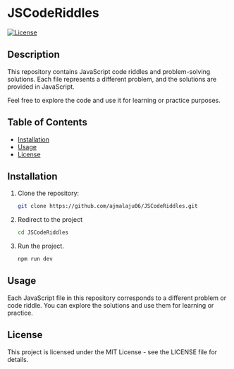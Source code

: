 # JSCodeRiddles

[![License](https://img.shields.io/badge/license-MIT-blue.svg)](https://opensource.org/licenses/MIT)

## Description

This repository contains JavaScript code riddles and problem-solving solutions. Each file represents a different problem, and the solutions are provided in JavaScript.

Feel free to explore the code and use it for learning or practice purposes.

## Table of Contents

- [Installation](#installation)
- [Usage](#usage)
- [License](#license)

## Installation

1. Clone the repository:

   ```bash
   git clone https://github.com/ajmalaju06/JSCodeRiddles.git

   ```

2. Redirect to the project

   ```bash
   cd JSCodeRiddles

   ```

3. Run the project.

   ```bash
   npm run dev
   ```

## Usage

Each JavaScript file in this repository corresponds to a different problem or code riddle. You can explore the solutions and use them for learning or practice.

## License

This project is licensed under the MIT License - see the LICENSE file for details.
